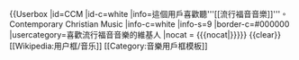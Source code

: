 {{Userbox
  |id=CCM
  |id-c=white
  |info=<span lang="zh-tw">這個用戶喜歡聽'''[[流行福音音樂]]'''。</span><br />Contemporary Christian Music
  |info-c=white
  |info-s=9
  |border-c=#000000
  |usercategory=喜歡流行福音音樂的維基人
  |nocat    = {{{nocat|}}}}}<noinclude>
{{clear}}
[[Wikipedia:用户框/音乐]]
[[Category:音樂用戶框模板]]</noinclude>